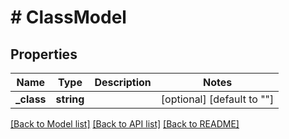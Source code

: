 # # ClassModel

## Properties

Name | Type | Description | Notes
------------ | ------------- | ------------- | -------------
**_class** | **string** |  | [optional] [default to ""]

[[Back to Model list]](../../README.md#models) [[Back to API list]](../../README.md#endpoints) [[Back to README]](../../README.md)
